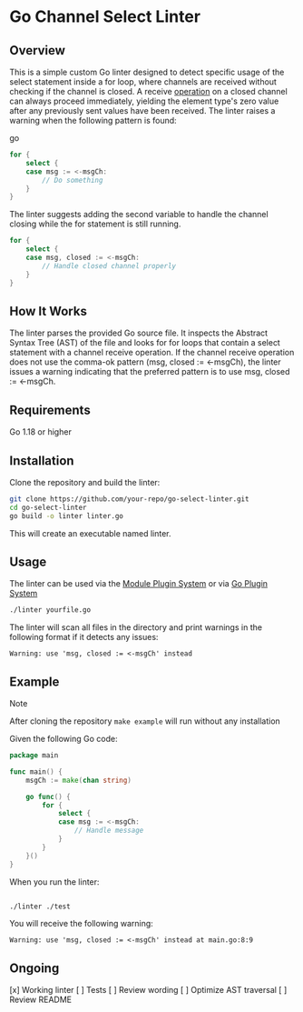 # Go Channel Select Linter
## Overview
This is a simple custom Go linter designed to detect specific usage of the select statement inside a for loop, where channels are received without checking if the channel is closed. A receive [operation](https://go.dev/ref/spec#Receive_operator) on a closed channel can always proceed immediately, yielding the element type's zero value after any previously sent values have been received. The linter raises a warning when the following pattern is found:

go
```go
for {
	select {
	case msg := <-msgCh:
		// Do something
	}
}
```

The linter suggests adding the second variable to handle the channel closing while the for statement is still running.

```go
for {
	select {
	case msg, closed := <-msgCh:
		// Handle closed channel properly
	}
}
```

## How It Works
The linter parses the provided Go source file.
It inspects the Abstract Syntax Tree (AST) of the file and looks for for loops that contain a select statement with a channel receive operation.
If the channel receive operation does not use the comma-ok pattern (msg, closed := <-msgCh), the linter issues a warning indicating that the preferred pattern is to use msg, closed := <-msgCh.
## Requirements
Go 1.18 or higher

## Installation
Clone the repository and build the linter:

```bash
git clone https://github.com/your-repo/go-select-linter.git
cd go-select-linter
go build -o linter linter.go
```

This will create an executable named linter.

## Usage
The linter can be used via the [Module Plugin System](https://golangci-lint.run/plugins/module-plugins) or via [Go Plugin System](https://golangci-lint.run/plugins/go-plugins)
```bash
./linter yourfile.go
```

The linter will scan all files in the directory and print warnings in the following format if it detects any issues:

`Warning: use 'msg, closed := <-msgCh' instead`

## Example
> [!NOTE]
> After cloning the repository `make example` will run without any installation

Given the following Go code:

```go
package main

func main() {
	msgCh := make(chan string)

	go func() {
		for {
			select {
			case msg := <-msgCh:
				// Handle message
			}
		}
	}()
}
```

When you run the linter:

```bash

./linter ./test
```
You will receive the following warning:

`Warning: use 'msg, closed := <-msgCh' instead at main.go:8:9`

## Ongoing
[x] Working linter
[ ] Tests
[ ] Review wording
[ ] Optimize AST traversal
[ ] Review README
